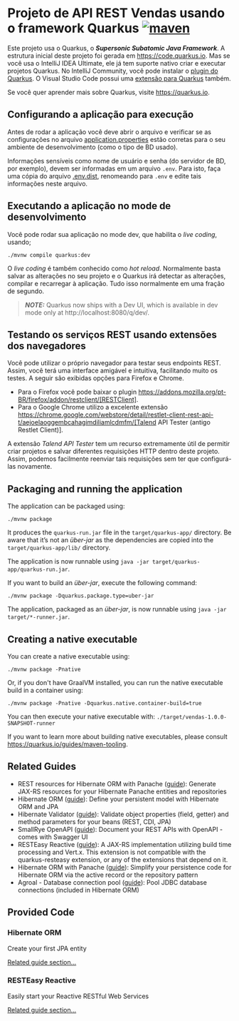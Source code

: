 # Projeto de API REST Vendas usando o framework Quarkus [![maven](https://github.com/manoelcampos/vendas-rest-quarkus/actions/workflows/maven.yml/badge.svg)](https://github.com/manoelcampos/vendas-rest-quarkus/actions/workflows/maven.yml)

Este projeto usa o Quarkus, o _**Supersonic Subatomic Java Framework**_. A estrutura inicial deste projeto foi gerada em https://code.quarkus.io. Mas se você usa o IntelliJ IDEA Ultimate, ele já tem suporte nativo criar e executar projetos Quarkus. No IntelliJ Community, você pode instalar o [plugin do Quarkus](https://plugins.jetbrains.com/plugin/13234-quarkus-tools). O Visual Studio Code possui uma [extensão para Quarkus](https://marketplace.visualstudio.com/items?itemName=redhat.vscode-quarkus) também.  

Se você quer aprender mais sobre Quarkus, visite https://quarkus.io.

## Configurando a aplicação para execução

Antes de rodar a aplicação você deve abrir o arquivo e verificar
se as configurações no arquivo [application.properties](src/main/resources/application.properties) estão corretas para o seu ambiente de desenvolvimento (como o tipo de BD usado).

Informações sensíveis como nome de usuário e senha (do servidor de BD, por exemplo), devem ser informadas em um arquivo `.env`. Para isto, faça uma cópia do arquivo [.env.dist](.env.dist), renomeando para `.env` e edite tais informações neste arquivo.

## Executando a aplicação no mode de desenvolvimento

Você pode rodar sua aplicação no mode dev, que habilita o _live coding_, usando;

```shell script
./mvnw compile quarkus:dev
```

O _live coding_ é também conhecido como _hot reload_. Normalmente basta salvar as alterações no seu projeto e o Quarkus irá detectar as alterações, compilar e recarregar à aplicação. Tudo isso normalmente em uma fração de segundo.

> **_NOTE:_**  Quarkus now ships with a Dev UI, which is available in dev mode only at http://localhost:8080/q/dev/.


## Testando os serviços REST usando extensões dos navegadores

Você pode utilizar o próprio navegador para testar seus endpoints REST. Assim, você terá uma interface amigável e intuitiva, facilitando muito os testes. A seguir são exibidas opções para Firefox e Chrome.

- Para o Firefox você pode baixar o plugin https://addons.mozilla.org/pt-BR/firefox/addon/restclient/[RESTClient].
- Para o Google Chrome utilizo a excelente extensão https://chrome.google.com/webstore/detail/restlet-client-rest-api-t/aejoelaoggembcahagimdiliamlcdmfm/[Talend API Tester (antigo Restlet Client)].

A extensão _Talend API Tester_ tem um recurso extremamente útil de permitir criar projetos e salvar diferentes requisições HTTP dentro deste projeto. Assim, podemos facilmente reenviar tais requisições sem ter que configurá-las novamente.

## Packaging and running the application

The application can be packaged using:
```shell script
./mvnw package
```
It produces the `quarkus-run.jar` file in the `target/quarkus-app/` directory.
Be aware that it’s not an _über-jar_ as the dependencies are copied into the `target/quarkus-app/lib/` directory.

The application is now runnable using `java -jar target/quarkus-app/quarkus-run.jar`.

If you want to build an _über-jar_, execute the following command:
```shell script
./mvnw package -Dquarkus.package.type=uber-jar
```

The application, packaged as an _über-jar_, is now runnable using `java -jar target/*-runner.jar`.

## Creating a native executable

You can create a native executable using: 
```shell script
./mvnw package -Pnative
```

Or, if you don't have GraalVM installed, you can run the native executable build in a container using: 
```shell script
./mvnw package -Pnative -Dquarkus.native.container-build=true
```

You can then execute your native executable with: `./target/vendas-1.0.0-SNAPSHOT-runner`

If you want to learn more about building native executables, please consult https://quarkus.io/guides/maven-tooling.

## Related Guides

- REST resources for Hibernate ORM with Panache ([guide](https://quarkus.io/guides/rest-data-panache)): Generate JAX-RS resources for your Hibernate Panache entities and repositories
- Hibernate ORM ([guide](https://quarkus.io/guides/hibernate-orm)): Define your persistent model with Hibernate ORM and JPA
- Hibernate Validator ([guide](https://quarkus.io/guides/validation)): Validate object properties (field, getter) and method parameters for your beans (REST, CDI, JPA)
- SmallRye OpenAPI ([guide](https://quarkus.io/guides/openapi-swaggerui)): Document your REST APIs with OpenAPI - comes with Swagger UI
- RESTEasy Reactive ([guide](https://quarkus.io/guides/resteasy-reactive)): A JAX-RS implementation utilizing build time processing and Vert.x. This extension is not compatible with the quarkus-resteasy extension, or any of the extensions that depend on it.
- Hibernate ORM with Panache ([guide](https://quarkus.io/guides/hibernate-orm-panache)): Simplify your persistence code for Hibernate ORM via the active record or the repository pattern
- Agroal - Database connection pool ([guide](https://quarkus.io/guides/datasource)): Pool JDBC database connections (included in Hibernate ORM)

## Provided Code

### Hibernate ORM

Create your first JPA entity

[Related guide section...](https://quarkus.io/guides/hibernate-orm)

### RESTEasy Reactive

Easily start your Reactive RESTful Web Services

[Related guide section...](https://quarkus.io/guides/getting-started-reactive#reactive-jax-rs-resources)

